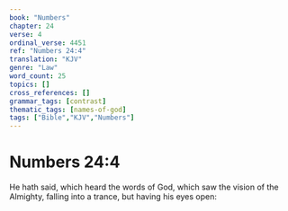 ```yaml
---
book: "Numbers"
chapter: 24
verse: 4
ordinal_verse: 4451
ref: "Numbers 24:4"
translation: "KJV"
genre: "Law"
word_count: 25
topics: []
cross_references: []
grammar_tags: [contrast]
thematic_tags: [names-of-god]
tags: ["Bible","KJV","Numbers"]
---
```


# Numbers 24:4

He hath said, which heard the words of God, which saw the vision of the Almighty, falling into a trance, but having his eyes open:
